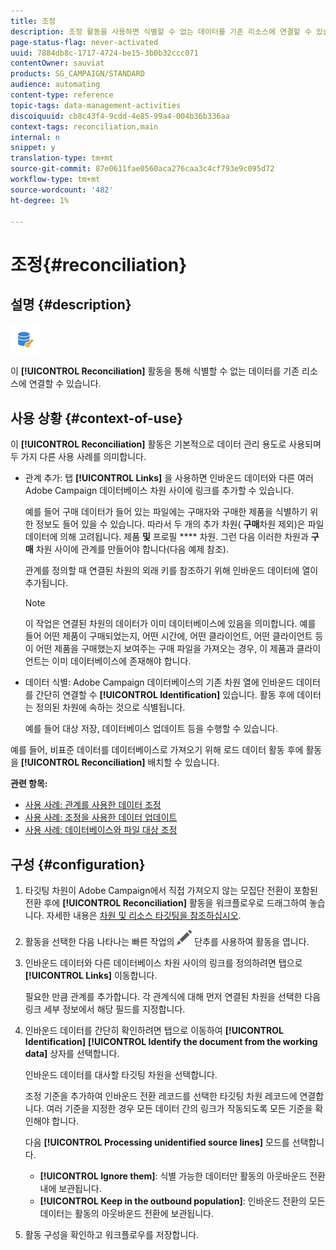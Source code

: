```yaml
---
title: 조정
description: 조정 활동을 사용하면 식별할 수 없는 데이터를 기존 리소스에 연결할 수 있습니다.
page-status-flag: never-activated
uuid: 7884db8c-1717-4724-be15-3b0b32ccc071
contentOwner: sauviat
products: SG_CAMPAIGN/STANDARD
audience: automating
content-type: reference
topic-tags: data-management-activities
discoiquuid: cb8c43f4-9cdd-4e85-99a4-004b36b336aa
context-tags: reconciliation,main
internal: n
snippet: y
translation-type: tm+mt
source-git-commit: 87e0611fae0560aca276caa3c4cf793e9c095d72
workflow-type: tm+mt
source-wordcount: '482'
ht-degree: 1%

---
```



# 조정{#reconciliation}

## 설명 {#description}

![](assets/reconciliation.png)

이 **[!UICONTROL Reconciliation]** 활동을 통해 식별할 수 없는 데이터를 기존 리소스에 연결할 수 있습니다.

## 사용 상황 {#context-of-use}

이 **[!UICONTROL Reconciliation]** 활동은 기본적으로 데이터 관리 용도로 사용되며 두 가지 다른 사용 사례를 의미합니다.

* 관계 추가: 탭 **[!UICONTROL Links]** 을 사용하면 인바운드 데이터와 다른 여러 Adobe Campaign 데이터베이스 차원 사이에 링크를 추가할 수 있습니다.

   예를 들어 구매 데이터가 들어 있는 파일에는 구매자와 구매한 제품을 식별하기 위한 정보도 들어 있을 수 있습니다. 따라서 두 개의 추가 차원( **구매**&#x200B;차원 제외)은 파일 데이터에 의해 고려됩니다. 제품 **및** 프로필 **** 차원. 그런 다음 이러한 차원과 **구매** 차원 사이에 관계를 만들어야 합니다(다음 예제 참조).

   관계를 정의할 때 연결된 차원의 외래 키를 참조하기 위해 인바운드 데이터에 열이 추가됩니다.

   >[!NOTE]
   >
   >이 작업은 연결된 차원의 데이터가 이미 데이터베이스에 있음을 의미합니다. 예를 들어 어떤 제품이 구매되었는지, 어떤 시간에, 어떤 클라이언트, 어떤 클라이언트 등이 어떤 제품을 구매했는지 보여주는 구매 파일을 가져오는 경우, 이 제품과 클라이언트는 이미 데이터베이스에 존재해야 합니다.

* 데이터 식별: Adobe Campaign 데이터베이스의 기존 차원 열에 인바운드 데이터를 간단히 연결할 수 **[!UICONTROL Identification]** 있습니다. 활동 후에 데이터는 정의된 차원에 속하는 것으로 식별됩니다.

   예를 들어 대상 저장, 데이터베이스 업데이트 등을 수행할 수 있습니다.

예를 들어, 비표준 데이터를 데이터베이스로 가져오기 위해 로드 데이터 활동 후에 활동을 **[!UICONTROL Reconciliation]** 배치할 수 있습니다.

**관련 항목:**

* [사용 사례: 관계를 사용한 데이터 조정](../../automating/using/reconciliation-using-relations.md)
* [사용 사례: 조정을 사용한 데이터 업데이트](../../automating/using/data-update-reconciliation.md)
* [사용 사례: 데이터베이스와 파일 대상 조정](../../automating/using/reconcile-file-audience-with-database.md)

## 구성 {#configuration}

1. 타깃팅 차원이 Adobe Campaign에서 직접 가져오지 않는 모집단 전환이 포함된 전환 후에 **[!UICONTROL Reconciliation]** 활동을 워크플로우로 드래그하여 놓습니다. 자세한 내용은 [차원 및 리소스 타깃팅을 참조하십시오](../../automating/using/query.md#targeting-dimensions-and-resources).
1. 활동을 선택한 다음 나타나는 빠른 작업의 ![](assets/edit_darkgrey-24px.png) 단추를 사용하여 활동을 엽니다.
1. 인바운드 데이터와 다른 데이터베이스 차원 사이의 링크를 정의하려면 탭으로 **[!UICONTROL Links]** 이동합니다.

   필요한 만큼 관계를 추가합니다. 각 관계식에 대해 먼저 연결된 차원을 선택한 다음 링크 세부 정보에서 해당 필드를 지정합니다.

1. 인바운드 데이터를 간단히 확인하려면 탭으로 이동하여 **[!UICONTROL Identification]** **[!UICONTROL Identify the document from the working data]** 상자를 선택합니다.

   인바운드 데이터를 대사할 타깃팅 차원을 선택합니다.

   조정 기준을 추가하여 인바운드 전환 레코드를 선택한 타깃팅 차원 레코드에 연결합니다. 여러 기준을 지정한 경우 모든 데이터 간의 링크가 작동되도록 모든 기준을 확인해야 합니다.

   다음 **[!UICONTROL Processing unidentified source lines]** 모드를 선택합니다.

   * **[!UICONTROL Ignore them]**: 식별 가능한 데이터만 활동의 아웃바운드 전환 내에 보관됩니다.
   * **[!UICONTROL Keep in the outbound population]**: 인바운드 전환의 모든 데이터는 활동의 아웃바운드 전환에 보관됩니다.

1. 활동 구성을 확인하고 워크플로우를 저장합니다.
